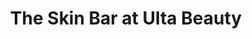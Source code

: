 ---
title: "The Skin Bar at Ulta Beauty"
url: /norridge/the-skin-bar-at-ulta-beauty/
shop: Kosmetik
---